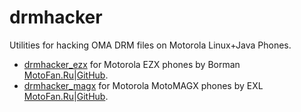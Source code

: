 drmhacker
=========

Utilities for hacking OMA DRM files on Motorola Linux+Java Phones.

* [drmhacker_ezx](drmhacker_ezx/) for Motorola EZX phones by Borman [MotoFan.Ru](https://forum.motofan.ru/index.php?showuser=160063)|[GitHub](https://github.com/borman/).
* [drmhacker_magx](drmhacker_magx/) for Motorola MotoMAGX phones by EXL [MotoFan.Ru](https://forum.motofan.ru/index.php?showuser=134652)|[GitHub](https://github.com/EXL/).
